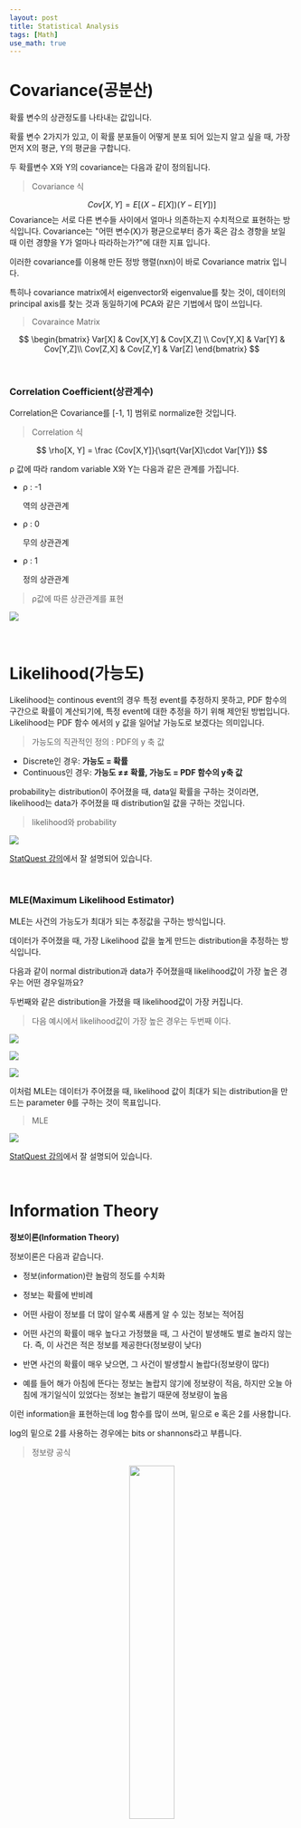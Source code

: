```yaml
---
layout: post
title: Statistical Analysis
tags: [Math]
use_math: true
---
```


# Covariance(공분산)

확률 변수의 상관정도를 나타내는 값입니다.

확률 변수 2가지가 있고, 이 확률 분포들이 어떻게 분포 되어 있는지 알고 싶을 때, 가장 먼저 X의 평균, Y의 평균을 구합니다.

두 확률변수 X와 Y의 covariance는 다음과 같이 정의됩니다.

> Covariance 식

$$
Cov[X, Y] = E[(X-E[X])(Y-E[Y])]
$$
Covariance는 서로 다른 변수들 사이에서 얼마나 의존하는지 수치적으로 표현하는 방식입니다. Covariance는  "어떤 변수(X)가 평균으로부터 증가 혹은 감소 경향을 보일 때 이런 경향을 Y가 얼마나 따라하는가?"에 대한 지표 입니다.

이러한 covariance를 이용해 만든 정방 행렬(nxn)이 바로 Covariance matrix 입니다.

특히나 covariance matrix에서 eigenvector와  eigenvalue를 찾는 것이, 데이터의 principal axis를 찾는 것과 동일하기에 PCA와 같은 기법에서 많이 쓰입니다.

> Covaraince Matrix

$$
\begin{bmatrix}
Var[X] & Cov[X,Y] & Cov[X,Z] \\
Cov[Y,X] & Var[Y] & Cov[Y,Z]\\
Cov[Z,X] & Cov[Z,Y] & Var[Z]
\end{bmatrix}
$$



<br>

### Correlation Coefficient(상관계수)

Correlation은 Covariance를 [-1, 1] 범위로 normalize한 것입니다.

> Correlation 식

$$
\rho[X, Y] = \frac {Cov[X,Y]}{\sqrt{Var[X]\cdot Var[Y]}}
$$



 ρ 값에 따라 random variable X와 Y는 다음과 같은 관계를 가집니다.

- ρ : -1

  역의 상관관계

- ρ : 0

  무의 상관관계

- ρ : 1

  정의 상관관계

> ρ값에 따른 상관관계를 표현

![](https://user-images.githubusercontent.com/31475037/64940664-8ab49180-d89f-11e9-86b3-1c6135df58cc.PNG)

<br>

# Likelihood(가능도)

Likelihood는 continous event의 경우 특정 event를 추정하지 못하고, PDF 함수의 구간으로 확률이 계산되기에, 특정 event에 대한 추정을 하기 위해 제안된 방법입니다. Likelihood는 PDF 함수 에서의 y 값을 일어날 가능도로 보겠다는 의미입니다. 

> 가능도의 직관적인 정의 : PDF의 y 축 값

- Discrete인 경우: **가능도 = 확률**
- Continuous인 경우: **가능도 ≠≠ 확률, 가능도 = PDF 함수의 y축 값**

probability는 distribution이 주어졌을 때, data일 확률을 구하는 것이라면, likelihood는 data가 주어졌을 때 distribution일 값을 구하는 것입니다.

> likelihood와 probability

![](https://user-images.githubusercontent.com/31475037/68557593-ae4c2080-0479-11ea-8f00-75a55a7ffd7c.PNG)

[StatQuest 강의](https://www.youtube.com/watch?v=pYxNSUDSFH4)에서 잘 설명되어 있습니다.



<br>

### MLE(Maximum Likelihood Estimator)

MLE는 사건의 가능도가 최대가 되는 추정값을 구하는 방식입니다. 

데이터가 주어졌을 때, 가장 Likelihood 값을 높게 만드는 distribution을 추정하는 방식입니다.

다음과 같이 normal distribution과 data가 주어졌을때 likelihood값이 가장 높은 경우는 어떤 경우일까요?

두번째와 같은 distribution을 가졌을 때 likelihood값이 가장 커집니다.

> 다음 예시에서 likelihood값이 가장 높은 경우는 두번째 이다.

![](https://user-images.githubusercontent.com/31475037/68558937-83b09680-047e-11ea-9cb8-999096a00e99.PNG)

![](https://user-images.githubusercontent.com/31475037/68558938-84492d00-047e-11ea-8b93-2046bfedee88.PNG)

![](https://user-images.githubusercontent.com/31475037/68558939-84492d00-047e-11ea-9154-fccc32fac810.PNG)



이처럼 MLE는 데이터가 주어졌을 때, likelihood 값이 최대가 되는 distribution을 만드는 parameter θ를 구하는 것이 목표입니다.  

> MLE

![](https://user-images.githubusercontent.com/31475037/65309254-acc35200-dbc6-11e9-929d-3dbff978397d.PNG)

[StatQuest 강의](https://www.youtube.com/watch?v=Dn6b9fCIUpM)에서 잘 설명되어 있습니다.

<br>

# Information Theory

**정보이론(Information Theory)**

정보이론은 다음과 같습니다.

- 정보(information)란 놀람의 정도를 수치화

- 정보는 확률에 반비례

- 어떤 사람이 정보를 더 많이 알수록 새롭게 알 수 있는 정보는 적어짐

- 어떤 사건의 확률이 매우 높다고 가정했을 때, 그 사건이 발생해도 별로 놀라지 않는다. 즉, 이 사건은 적은 정보를 제공한다(정보량이 낮다)

- 반면 사건의 확률이 매우 낮으면, 그 사건이 발생할시 놀랍다(정보량이 많다)

- 예를 들어 해가 아침에 뜬다는 정보는 놀랍지 않기에 정보량이 적음, 하지만 오늘 아침에 개기일식이 있었다는 정보는 놀랍기 때문에 정보량이 높음

  

이런 information을 표현하는데 log 함수를 많이 쓰며, 밑으로 e 혹은 2를 사용합니다.

log의 밑으로 2를 사용하는 경우에는 bits or shannons라고 부릅니다.

> 정보량 공식

<center><img src="https://user-images.githubusercontent.com/31475037/59091784-091da100-894b-11e9-8243-07be3a7c5c86.png" width="40%"></center>
**(Shannon) Entropy**

Entropy는 이러한 정보량(놀람의 정도)들의 평균을 말합니다.

어떤 시스템에서 우리가 아는것이 많으면 많을 수록 entropy는 감소합니다.

반대로 우리가 시스템에 대해 아는것이 없다면 해당 시스템의 entorpy는 증가합니다.

> (Shannon) Entropy 공식

<center><img src="https://user-images.githubusercontent.com/31475037/59080014-89c7a780-8921-11e9-837e-14f1ccf50c39.png" width="50%"></center>
**KL-divergence(Kullbeack-Leibler 발산)**

두 probability distribution p와 q가 얼마나 다른지 측정하는 방식입니다.

KL-divergence가 0에 가깝다는 의미는 두 확률 분포가 거의 비슷하다는 의미입니다.

개념상 두 probability distribution 사이의 distance와 비슷합니다. 여기서 주의할 점은 실제 distance의 정의는 아니지만 distance와 유사한 것입니다.

p는 ground truth distribution, q는 predicted distribution입니다.

<center><img src="https://user-images.githubusercontent.com/31475037/59080015-8a603e00-8921-11e9-9e79-b32abcf35ccf.png"></center>
KL-divergence를 최소화하는것은 결국 첫번째 항 cross-entropy를 최소화하는 q를 찾는것입니다.

<center><img src="https://user-images.githubusercontent.com/31475037/59080017-8a603e00-8921-11e9-8092-ddd9b509377a.png" width="80%"></center>
여기서 KL-divergence를 통해 두 확률분포의 차를 최소한으로 만드는 것은 본질적으로 MLE를 통해 모수를 추정하는 것과 같습니다. 

<br>

**참고 강의**

[Brown University](https://seeing-theory.brown.edu/index.html?fbclid=IwAR3TtRabvYmRyUD_OuMNRR7EDJ1cDzENps9mAYD23OznGIVJkM86k1zG4J8#firstPage)

**[Deeplearning Book](https://www.deeplearningbook.org/)**

[데이터 사이언스 스쿨](https://datascienceschool.net/view-notebook/4cab41c0d9cd4eafaff8a45f590592c5/)



